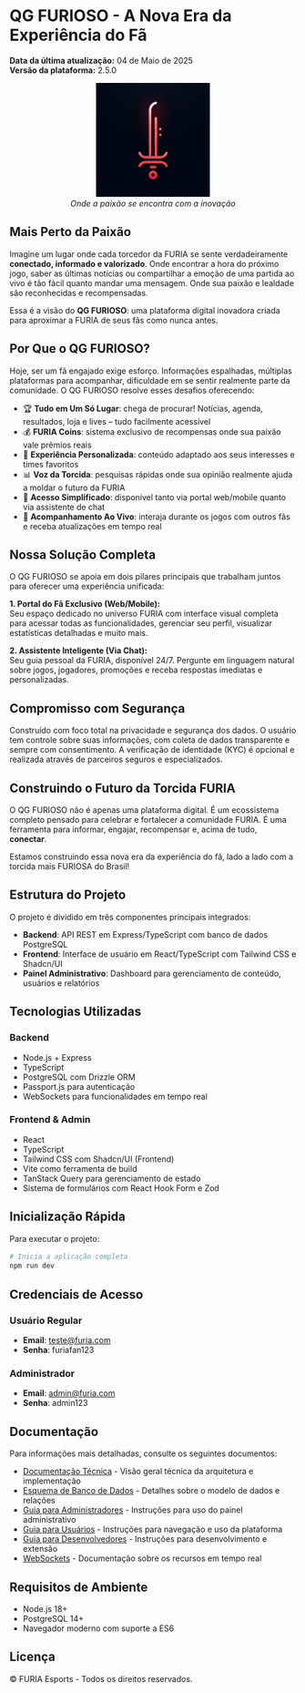 # QG FURIOSO - A Nova Era da Experiência do Fã

**Data da última atualização:** 04 de Maio de 2025  
**Versão da plataforma:** 2.5.0

<p align="center">
  <img src="generated-icon.png" alt="QG FURIOSO Logo" width="200" height="200"/>
  <br>
  <em>Onde a paixão se encontra com a inovação</em>
</p>

## Mais Perto da Paixão

Imagine um lugar onde cada torcedor da FURIA se sente verdadeiramente **conectado, informado e valorizado**. Onde encontrar a hora do próximo jogo, saber as últimas notícias ou compartilhar a emoção de uma partida ao vivo é tão fácil quanto mandar uma mensagem. Onde sua paixão e lealdade são reconhecidas e recompensadas.

Essa é a visão do **QG FURIOSO**: uma plataforma digital inovadora criada para aproximar a FURIA de seus fãs como nunca antes.

## Por Que o QG FURIOSO?

Hoje, ser um fã engajado exige esforço. Informações espalhadas, múltiplas plataformas para acompanhar, dificuldade em se sentir realmente parte da comunidade. O QG FURIOSO resolve esses desafios oferecendo:

- 🏆 **Tudo em Um Só Lugar**: chega de procurar! Notícias, agenda, resultados, loja e lives – tudo facilmente acessível
- 💰 **FURIA Coins**: sistema exclusivo de recompensas onde sua paixão vale prêmios reais
- 👤 **Experiência Personalizada**: conteúdo adaptado aos seus interesses e times favoritos
- 📊 **Voz da Torcida**: pesquisas rápidas onde sua opinião realmente ajuda a moldar o futuro da FURIA
- 📱 **Acesso Simplificado**: disponível tanto via portal web/mobile quanto via assistente de chat
- 🔴 **Acompanhamento Ao Vivo**: interaja durante os jogos com outros fãs e receba atualizações em tempo real

## Nossa Solução Completa

O QG FURIOSO se apoia em dois pilares principais que trabalham juntos para oferecer uma experiência unificada:

**1. Portal do Fã Exclusivo (Web/Mobile):**  
Seu espaço dedicado no universo FURIA com interface visual completa para acessar todas as funcionalidades, gerenciar seu perfil, visualizar estatísticas detalhadas e muito mais.

**2. Assistente Inteligente (Via Chat):**  
Seu guia pessoal da FURIA, disponível 24/7. Pergunte em linguagem natural sobre jogos, jogadores, promoções e receba respostas imediatas e personalizadas.

## Compromisso com Segurança

Construído com foco total na privacidade e segurança dos dados. O usuário tem controle sobre suas informações, com coleta de dados transparente e sempre com consentimento. A verificação de identidade (KYC) é opcional e realizada através de parceiros seguros e especializados.

## Construindo o Futuro da Torcida FURIA

O QG FURIOSO não é apenas uma plataforma digital. É um ecossistema completo pensado para celebrar e fortalecer a comunidade FURIA. É uma ferramenta para informar, engajar, recompensar e, acima de tudo, **conectar**.

Estamos construindo essa nova era da experiência do fã, lado a lado com a torcida mais FURIOSA do Brasil!

## Estrutura do Projeto

O projeto é dividido em três componentes principais integrados:

- **Backend**: API REST em Express/TypeScript com banco de dados PostgreSQL
- **Frontend**: Interface de usuário em React/TypeScript com Tailwind CSS e Shadcn/UI
- **Painel Administrativo**: Dashboard para gerenciamento de conteúdo, usuários e relatórios

## Tecnologias Utilizadas

### Backend
- Node.js + Express
- TypeScript
- PostgreSQL com Drizzle ORM
- Passport.js para autenticação 
- WebSockets para funcionalidades em tempo real

### Frontend & Admin
- React 
- TypeScript
- Tailwind CSS com Shadcn/UI (Frontend)
- Vite como ferramenta de build
- TanStack Query para gerenciamento de estado
- Sistema de formulários com React Hook Form e Zod

## Inicialização Rápida

Para executar o projeto:

```bash
# Inicia a aplicação completa
npm run dev
```

## Credenciais de Acesso

### Usuário Regular
- **Email**: teste@furia.com
- **Senha**: furiafan123

### Administrador
- **Email**: admin@furia.com
- **Senha**: admin123

## Documentação

Para informações mais detalhadas, consulte os seguintes documentos:

- [Documentação Técnica](./DOCUMENTACAO.md) - Visão geral técnica da arquitetura e implementação
- [Esquema de Banco de Dados](./ESQUEMA_DB.md) - Detalhes sobre o modelo de dados e relações
- [Guia para Administradores](./GUIA_ADMINISTRADORES.md) - Instruções para uso do painel administrativo
- [Guia para Usuários](./GUIA_USUARIO.md) - Instruções para navegação e uso da plataforma
- [Guia para Desenvolvedores](./GUIA_DESENVOLVIMENTO.md) - Instruções para desenvolvimento e extensão
- [WebSockets](./WEBSOCKETS.md) - Documentação sobre os recursos em tempo real

## Requisitos de Ambiente

- Node.js 18+
- PostgreSQL 14+
- Navegador moderno com suporte a ES6

## Licença

© FURIA Esports - Todos os direitos reservados.